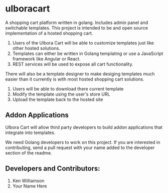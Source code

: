 # ulboracart
A shopping cart platform written in golang. Includes admin panel and switchable templates.
This project is intended to be and open source implementation of a hosted shopping cart. 

1. Users of the Ulbora Cart will be able to customize templates just like other hosted solutions.
2. Templates can either be written in Golang templating or use a JavaScript framework like Angular or React.
3. REST services will be used to expose all cart functionality.

There will also be a template designer to make desiging templates much easier than it currently is with most hosted shopping cart solutions.

1. Users will be able to download there current template
2. Modify the template using the user's store URL
3. Upload the template back to the hosted site

## Addon Applications
Ulbora Cart will allow third party developers to build addon applications that integrate into templates.


We need Golang developers to work on this project. If you are interested in contributing, send a pull request with your name added to the developer section of the readme.

## Developers and Contributors:

1. Ken Williamson
2. Your Name Here


